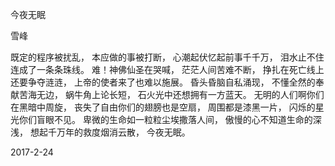 今夜无眠

雪峰


既定的程序被扰乱，
本应做的事被打断，
心潮起伏忆起前事千千万，
泪水止不住连成了一条条珠线。
难！神佛仙圣在哭喊，
茫茫人间苦难不断，
挣扎在死亡线上还要争夺涟涟，
上帝的使者来了也难以施展。
昏头昏脑自私涌现，
不懂全然的奉献苦海无边，
蜗牛角上论长短，
石火光中还想拥有一方蓝天。
无明的人们啊你们在黑暗中周旋，
丧失了自由你们的翅膀也是空扇，
周围都是漆黑一片，
闪烁的星光你们盲眼不见。
卑微的生命如一粒粒尘埃撒落人间，
傲慢的心不知道生命的深浅，
想起千万年的救度烟消云散，
今夜无眠。

2017-2-24



